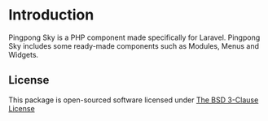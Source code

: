 # Introduction

Pingpong Sky is a PHP component made specifically for Laravel. Pingpong Sky includes some ready-made components such as Modules, Menus and Widgets.

## License

This package is open-sourced software licensed under [The BSD 3-Clause License](http://opensource.org/licenses/BSD-3-Clause)
